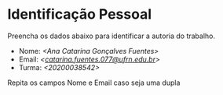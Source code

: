 # Identificação Pessoal

Preencha os dados abaixo para identificar a autoria do trabalho.

- Nome: *\<Ana Catarina Gonçalves Fuentes>*
- Email: *\<catarina.fuentes.077@ufrn.edu.br>*
- Turma: *\<20200038542>*

Repita os campos Nome e Email caso seja uma dupla
